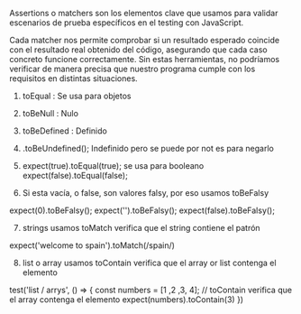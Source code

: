 Assertions o matchers son los elementos clave que usamos para validar escenarios de prueba específicos en el testing con JavaScript.

Cada matcher nos permite comprobar si un resultado esperado coincide con el resultado real obtenido del código, asegurando que cada caso concreto funcione correctamente. Sin estas herramientas, no podríamos verificar de manera precisa que nuestro programa cumple con los requisitos en distintas situaciones.


1. toEqual : Se usa para objetos

2. toBeNull : Nulo

3. toBeDefined : Definido

4. .toBeUndefined(); Indefinido pero se puede por not es para negarlo
 
5.   expect(true).toEqual(true); se usa para booleano
     expect(false).toEqual(false);

6. Si esta vacía, o false, son valores falsy, por eso usamos toBeFalsy

 expect(0).toBeFalsy();
  expect('').toBeFalsy();
  expect(false).toBeFalsy();

7. strings usamos   toMatch verifica que el string contiene el patrón

  expect('welcome to spain').toMatch(/spain/)

8. list o array usamos   toContain verifica que el array or list contenga el elemento

test('list / arrys', () => {
  const numbers = [1 ,2 ,3, 4];
  //  toContain verifica que el array contenga el elemento
  expect(numbers).toContain(3)
})
     